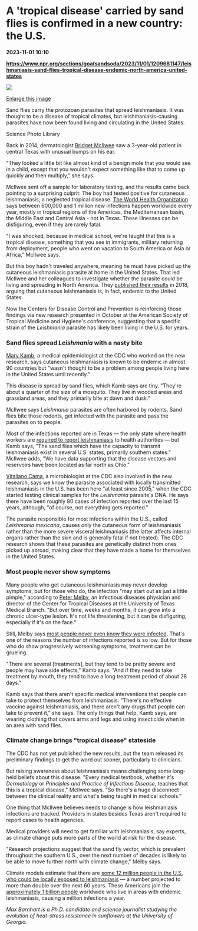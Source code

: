 # A 'tropical disease' carried by sand flies is confirmed in a new country: the U.S.

**2023-11-01 10:10**

**https://www.npr.org/sections/goatsandsoda/2023/11/01/1209681147/leishmaniasis-sand-flies-tropical-disease-endemic-north-america-united-states**

 ![](https://media.npr.org/assets/img/2023/10/31/sciencesourceimages_2226824_custom-d345d49b2350e7df4c5ba3ea55769bcb2aeac2e2-s1100-c50.jpg) 

[Enlarge this image](https://media.npr.org/assets/img/2023/10/31/sciencesourceimages_2226824_custom-d345d49b2350e7df4c5ba3ea55769bcb2aeac2e2-s1200.jpg)

Sand flies carry the protozoan parasites that spread leishmaniasis. It was thought to be a disease of tropical climates, but leishmaniasis-causing parasites have now been found living and circulating in the United States.

Science Photo Library

Back in 2014, dermatologist [Bridget McIlwee](https://www.springfieldclinic.com/our-providers/bridget-mcilwee) saw a 3-year-old patient in central Texas with unusual bumps on his ear.

"They looked a little bit like almost kind of a benign mole that you would see in a child, except that you wouldn't expect something like that to come up quickly and then multiply," she says.

McIlwee sent off a sample for laboratory testing, and the results came back pointing to a surprising culprit: The boy had tested positive for cutaneous leishmaniasis, a neglected tropical disease. [The World Health Organization](https://www.who.int/news-room/fact-sheets/detail/leishmaniasis) says between 600,000 and 1 million new infections happen worldwide every year, mostly in tropical regions of the Americas, the Mediterranean basin, the Middle East and Central Asia - not in Texas. These illnesses can be disfiguring, even if they are rarely fatal.

"I was shocked, because in medical school, we're taught that this is a tropical disease, something that you see in immigrants, military returning from deployment, people who went on vacation to South America or Asia or Africa," McIlwee says.

But this boy hadn't traveled anywhere, meaning he must have picked up the cutaneous leishmaniasis parasite at home in the United States. That led McIlwee and her colleagues to investigate whether the parasite could be living and spreading in North America. They [published their results](https://jamanetwork.com/journals/jamadermatology/fullarticle/2687982) in 2018, arguing that cutaneous leishmaniasis is, in fact, endemic to the United States.

Now the Centers for Disease Control and Prevention is reinforcing those findings via new research presented in October at the American Society of Tropical Medicine and Hygiene's conference, suggesting that a specific strain of the _Leishmania_ parasite has likely been living in the U.S. for years.

### Sand flies spread _Leishmania_ with a nasty bite

[Mary Kamb](https://www.linkedin.com/in/mary-kamb-2909a222/), a medical epidemiologist at the CDC who worked on the new research, says cutaneous leishmaniasis is known to be endemic in almost 90 countries but "wasn't thought to be a problem among people living here in the United States until recently."

This disease is spread by sand flies, which Kamb says are tiny. "They're about a quarter of the size of a mosquito. They live in wooded areas and grassland areas, and they primarily bite at dawn and dusk."

McIlwee says _Leishmania_ parasites are often harbored by rodents. Sand flies bite those rodents, get infected with the parasite and pass the parasites on to people.

Most of the infections reported are in Texas — the only state where health workers are [required to report leishmaniasis](https://www.dshs.texas.gov/notifiable-conditions) to health authorities — but Kamb says, "The sand flies which have the capacity to transmit leishmaniasis exist in several U.S. states, primarily southern states." McIlwee adds, "We have data supporting that the disease vectors and reservoirs have been located as far north as Ohio."

[Vitaliano Cama](https://pubmed.ncbi.nlm.nih.gov/?term=Cama%20VA%5BAuthor%5D), a microbiologist at the CDC also involved in the new research, says we know the parasite associated with locally transmitted leishmaniasis in the U.S. has been here "at least since 2005," when the CDC started testing clinical samples for the _Leishmania_ parasite's DNA. He says there have been roughly 80 cases of infection reported over the last 15 years, although, "of course, not everything gets reported."

The parasite responsible for most infections within the U.S., called _Leishmania mexicana_, causes only the cutaneous form of leishmaniasis rather than the more severe visceral leishmaniasis (the latter affects internal organs rather than the skin and is generally fatal if not treated). The CDC research shows that these parasites are genetically distinct from ones picked up abroad, making clear that they have made a home for themselves in the United States.

### Most people never show symptoms

Many people who get cutaneous leishmaniasis may never develop symptoms, but for those who do, the infection "may start out as just a little pimple," according to [Peter Melby](https://www.utmb.edu/internalmedicine/divisions/infectious-disease/our-team/faculty/peter-melby), an infectious diseases physician and director of the Center for Tropical Diseases at the University of Texas Medical Branch. "But over time, weeks and months, it can grow into a chronic ulcer-type lesion. It's not life threatening, but it can be disfiguring, especially if it's on the face."

Still, Melby says [most people never even know they were infected](https://www.ncbi.nlm.nih.gov/pmc/articles/PMC8727076/#:~:text=The%20definition%20of%20asymptomatic%20Leishmania%20infection%20is%20not%20unified%20across,serological%2C%20molecular%2C%20cellular%2C%20and). That's one of the reasons the number of infections reported is so low. But for those who do show progressively worsening symptoms, treatment can be grueling.

"There are several \[treatments\], but they tend to be pretty severe and people may have side effects," Kamb says. "And if they need to take treatment by mouth, they tend to have a long treatment period of about 28 days."

Kamb says that there aren't specific medical interventions that people can take to protect themselves from leishmaniasis. "There's no effective vaccine against leishmaniasis, and there aren't any drugs that people can take to prevent it," she says. The only things that help, Kamb says, are wearing clothing that covers arms and legs and using insecticide when in an area with sand flies.

### Climate change brings "tropical disease" stateside

The CDC has not yet published the new results, but the team released its preliminary findings to get the word out sooner, particularly to clinicians.

But raising awareness about leishmaniasis means challenging some long-held beliefs about this disease. "Every medical textbook, whether it's _Dermatology_ or _Principles and Practice of Infectious Disease_, teaches that this is a tropical disease," McIlwee says. "So there's a huge disconnect between the clinical reality and what's being taught in medical schools."

One thing that McIlwee believes needs to change is how leishmaniasis infections are tracked. Providers in states besides Texas aren't required to report cases to health agencies.

Medical providers will need to get familiar with leishmaniasis, say experts, as climate change puts more parts of the world at risk for the disease.

"Research projections suggest that the sand fly vector, which is prevalent throughout the southern U.S., over the next number of decades is likely to be able to move further north with climate change," Melby says.

Climate models estimate that there are [some 12 million people in the U.S. who could be locally exposed to leishmaniasis](https://jamanetwork.com/journals/jamadermatology/fullarticle/2687982) — a number projected to more than double over the next 60 years. These Americans join the [approximately 1 billion people](https://www.who.int/health-topics/leishmaniasis/the-global-epidemiology-of-leishmaniasis#tab=tab_1) worldwide who live in areas with endemic leishmaniasis, causing a million infections a year.

_Max Barnhart is a Ph.D. candidate and science journalist studying the evolution of heat-stress resistance in sunflowers at the University of Georgia._
